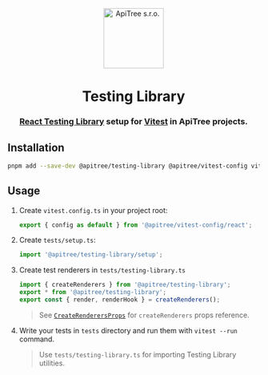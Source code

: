 <div align="center">

<a href="https://github.com/ApiTreeCZ">
<img alt="ApiTree s.r.o." src="https://www.apitree.cz/static/images/logo-header.svg" width="120" />
</a>

# Testing Library

### [React Testing Library](https://testing-library.com/docs/react-testing-library/intro/) setup for [Vitest](https://vitest.dev) in ApiTree projects.

</div>

## Installation

```bash
pnpm add --save-dev @apitree/testing-library @apitree/vitest-config vitest
```

## Usage

1. Create `vitest.config.ts` in your project root:

   ```typescript
   export { config as default } from '@apitree/vitest-config/react';
   ```

2. Create `tests/setup.ts`:

   ```typescript
   import '@apitree/testing-library/setup';
   ```

3. Create test renderers in `tests/testing-library.ts`

   ```typescript jsx
   import { createRenderers } from '@apitree/testing-library';
   export * from '@apitree/testing-library';
   export const { render, renderHook } = createRenderers();
   ```

   > See [`CreateRenderersProps`](./src/testing-library.ts) for `createRenderers` props reference.

4. Write your tests in `tests` directory and run them with `vitest --run` command.

   > Use `tests/testing-library.ts` for importing Testing Library utilities.
